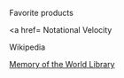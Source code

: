 Favorite products

<a href= Notational Velocity

Wikipedia

<a href= "https://library.memoryoftheworld.org/"> Memory of the World Library </a>
